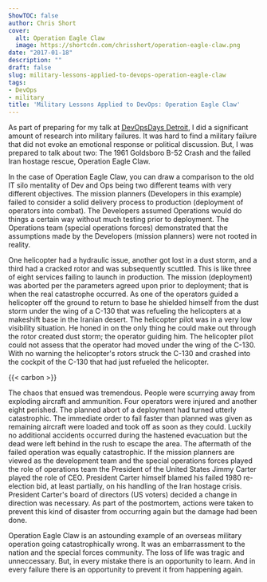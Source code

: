 ```yaml
---
ShowTOC: false
author: Chris Short
cover:
  alt: Operation Eagle Claw
  image: https://shortcdn.com/chrisshort/operation-eagle-claw.png
date: "2017-01-18"
description: ""
draft: false
slug: military-lessons-applied-to-devops-operation-eagle-claw
tags:
- DevOps
- military
title: 'Military Lessons Applied to DevOps: Operation Eagle Claw'
---
```


As part of preparing for my talk at [DevOpsDays Detroit](/what-the-military-taught-me-about-devops/), I did a significant amount of research into military failures. It was hard to find a military failure that did not evoke an emotional response or political discussion. But, I was prepared to talk about two: The 1961 Goldsboro B-52 Crash and the failed Iran hostage rescue, Operation Eagle Claw.

In the case of Operation Eagle Claw, you can draw a comparison to the old IT silo mentality of Dev and Ops being two different teams with very different objectives. The mission planners (Developers in this example) failed to consider a solid delivery process to production (deployment of operators into combat). The Developers assumed Operations would do things a certain way without much testing prior to deployment. The Operations team (special operations forces) demonstrated that the assumptions made by the Developers (mission planners) were not rooted in reality.


One helicopter had a hydraulic issue, another got lost in a dust storm, and a third had a cracked rotor and was subsequently scuttled. This is like three of eight services failing to launch in production. The mission (deployment) was aborted per the parameters agreed upon prior to deployment; that is when the real catastrophe occurred. As one of the operators guided a helicopter off the ground to return to base he shielded himself from the dust storm under the wing of a C-130 that was refueling the helicopters at a makeshift base in the Iranian desert. The helicopter pilot was in a very low visibility situation. He honed in on the only thing he could make out through the rotor created dust storm; the operator guiding him. The helicopter pilot could not assess that the operator had moved under the wing of the C-130. With no warning the helicopter's rotors struck the C-130 and crashed into the cockpit of the C-130 that had just refueled the helicopter.

{{< carbon >}}

The chaos that ensued was tremendous. People were scurrying away from exploding aircraft and ammunition. Four operators were injured and another eight perished. The planned abort of a deployment had turned utterly catastrophic. The immediate order to fail faster than planned was given as remaining aircraft were loaded and took off as soon as they could. Luckily no additional accidents occurred during the hastened evacuation but the dead were left behind in the rush to escape the area. The aftermath of the failed operation was equally catastrophic. If the mission planners are viewed as the development team and the special operations forces played the role of operations team the President of the United States Jimmy Carter played the role of CEO. President Carter himself blamed his failed 1980 re-election bid, at least partially, on his handling of the Iran hostage crisis. President Carter's board of directors (US voters) decided a change in direction was necessary. As part of the postmortem, actions were taken to prevent this kind of disaster from occurring again but the damage had been done.

Operation Eagle Claw is an astounding example of an overseas military operation going catastrophically wrong. It was an embarrassment to the nation and the special forces community. The loss of life was tragic and unneccessary. But, in every mistake there is an opportunity to learn. And in every failure there is an opportunity to prevent it from happening again.
